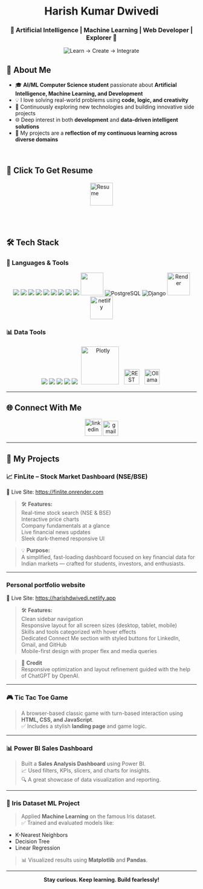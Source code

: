 <h1 align="center"> Harish Kumar Dwivedi</h1>
<h3 align="center">🚀 Artificial Intelligence | Machine Learning | Web Developer | Explorer 🚀</h3>
<p align="center">
<img src="https://readme-typing-svg.demolab.com?font=Fira+Code&weight=500&size=25&pause=1000&color=FF0000&center=true&vCenter=true&width=600&lines=Learn+%E2%86%92+Create+%E2%86%92+Integrate" alt="Learn → Create → Integrate" />
</p>

## 🧠 About Me
- 🎓 **AI/ML Computer Science student** passionate about **Artificial Intelligence, Machine Learning, and Development**
- 💡 I love solving real-world problems using **code, logic, and creativity**
- 🧪 Continuously exploring new technologies and building innovative side projects
- 🌐 Deep interest in both **development** and **data-driven intelligent solutions**
- 🌱 My projects are a **reflection of my continuous learning across diverse domains**

<br>

## 📝 Click To Get Resume
<a href="https://drive.google.com/file/d/1l78OTVR4vJPfuNxRqn6O0WZe0L2ntqNS/view" target="_blank">
  <img src="https://img.icons8.com/?size=100&id=84648&format=png&color=000000" 
       alt="Resume" 
       style="width: 60px; height: 60px; cursor: pointer; display: block; margin: 20px auto;">
</a>

<br>
<br>

## 🛠️ Tech Stack

### 🚀 Languages & Tools
<p align="center">
  <img src="https://skillicons.dev/icons?i=python" />
  <img src="https://skillicons.dev/icons?i=cpp" />
  <img src="https://skillicons.dev/icons?i=js" />
  <img src="https://skillicons.dev/icons?i=html" />
  <img src="https://skillicons.dev/icons?i=css" />
  <img src="https://skillicons.dev/icons?i=mysql" />
  <img src="https://skillicons.dev/icons?i=git" />
  <img src="https://skillicons.dev/icons?i=github" />
  <img src="https://skillicons.dev/icons?i=vscode" />
  <img src="https://img.icons8.com/color/48/000000/power-bi.png" width="60" height="60" />
  <img src="https://img.icons8.com/color/48/000000/postgreesql.png" alt="PostgreSQL" />
  <img src="https://img.icons8.com/color/48/000000/django.png" alt="Django" />
  <img src="https://pbs.twimg.com/profile_images/1735429515541938176/zOO1N7Su_400x400.jpg" alt="Render" height="60" width="60" />
  <img src="https://img.icons8.com/?size=100&id=gbSlIfZBBQUr&format=png&color=000000" alt="netlify" height="60" width="60" />
</p>

### 📊 Data Tools
<p align="center">
  <img src="https://img.shields.io/badge/Numpy-013243?style=for-the-badge&logo=numpy&logoColor=white" />
  <img src="https://img.shields.io/badge/Scikit--Learn-F7931E?style=for-the-badge&logo=scikit-learn&logoColor=white" />
  <img src="https://img.shields.io/badge/Pandas-150458?style=for-the-badge&logo=pandas&logoColor=white" />
  <img src="https://img.shields.io/badge/Matplotlib-008080?style=for-the-badge&logo=matplotlib&logoColor=white" />
  <img src="https://img.shields.io/badge/Django-092E20?style=for-the-badge&logo=django&logoColor=white" />
  <img src="https://upload.wikimedia.org/wikipedia/commons/8/8a/Plotly-logo.png" alt="Plotly" width="100" style="margin: 5px;" />
  <img src="https://img.icons8.com/?size=100&id=21893&format=png&color=000000" alt="REST API" width='40' height="40" style="margin: 5px;"/>
  <img src="https://cdn.jsdelivr.net/gh/homarr-labs/dashboard-icons/svg/ollama.svg" alt="Ollama" width='40' height="40" style="margin: 5px;"/>
</p>

---

## 🌐 Connect With Me

<p align="center">
  <a href="https://www.linkedin.com/in/harish-kumar-dwivedi-b1b410203/"><img src="https://img.icons8.com/color/48/linkedin.png" alt="linkedin" width="45" /></a>
  <a href="mailto:iharishdwivedi@gmail.com"><img src="https://img.icons8.com/color/48/gmail-new.png" alt="gmail" width="40" /></a>
</p>

---

## 📂 My Projects

### 📈 FinLite – Stock Market Dashboard (NSE/BSE)  
🔗 Live Site: https://finlite.onrender.com

> 🛠 **Features:**  
Real-time stock search (NSE & BSE)  
Interactive price charts  
Company fundamentals at a glance  
Live financial news updates  
Sleek dark-themed responsive UI

> 💡 **Purpose:**  
A simplified, fast-loading dashboard focused on key financial data for Indian markets — crafted for students, investors, and enthusiasts.

---

### Personal portfolio website  
🔗 Live Site: https://harishdwivedi.netlify.app

> 🛠 **Features:**  
Clean sidebar navigation  
Responsive layout for all screen sizes (desktop, tablet, mobile)  
Skills and tools categorized with hover effects  
Dedicated Connect Me section with styled buttons for LinkedIn, Gmail, and GitHub  
Mobile-first design with proper flex and media queries

> 🤝 **Credit**  
Responsive optimization and layout refinement guided with the help of ChatGPT by OpenAI.

---

### 🎮 Tic Tac Toe Game  
> A browser-based classic game with turn-based interaction using **HTML, CSS, and JavaScript**.  
> ✅ Includes a stylish **landing page** and game logic.  

---

### 📊 Power BI Sales Dashboard  
> Built a **Sales Analysis Dashboard** using Power BI.  
> 📈 Used filters, KPIs, slicers, and charts for insights.  
> 🔍 A great showcase of data visualization and reporting.

---

### 🌸 Iris Dataset ML Project  
> Applied **Machine Learning** on the famous Iris dataset.  
> ✅ Trained and evaluated models like:  
- K-Nearest Neighbors  
- Decision Tree  
- Linear Regression  
> 📊 Visualized results using **Matplotlib** and **Pandas**.

---

<p align="center">
<b>Stay curious. Keep learning. Build fearlessly!</b>
</p>
